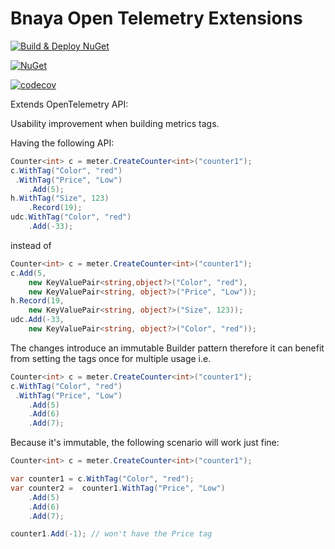 # Bnaya Open Telemetry Extensions  

[![Build & Deploy NuGet](https://github.com/bnayae/Bnaya.Extensions.OpenTelemetry/actions/workflows/Deploy.yml/badge.svg)](https://github.com/bnayae/Bnaya.Extensions.OpenTelemetry/actions/workflows/Deploy.yml)  

[![NuGet](https://img.shields.io/nuget/v/Bnaya.Extensions.OpenTelemetry.svg)](https://www.nuget.org/packages/Bnaya.Extensions.OpenTelemetry/) 

[![codecov](https://codecov.io/gh/bnayae/Bnaya.Extensions.OpenTelemetry/branch/main/graph/badge.svg?token=TPKF0JUWNT)](https://codecov.io/gh/bnayae/Bnaya.Extensions.OpenTelemetry)

Extends OpenTelemetry API:

Usability improvement when building metrics tags.

Having the following API:

``` cs
Counter<int> c = meter.CreateCounter<int>("counter1");
c.WithTag("Color", "red")
 .WithTag("Price", "Low")
    .Add(5);
h.WithTag("Size", 123)
    .Record(19);
udc.WithTag("Color", "red")
    .Add(-33);
```

instead of 

``` cs
Counter<int> c = meter.CreateCounter<int>("counter1");
c.Add(5, 
	new KeyValuePair<string,object?>("Color", "red"),
	new KeyValuePair<string, object?>("Price", "Low"));
h.Record(19, 
	new KeyValuePair<string, object?>("Size", 123));
udc.Add(-33, 
	new KeyValuePair<string, object?>("Color", "red"));
```

The changes introduce an immutable Builder pattern therefore it can benefit from setting the tags once for multiple usage i.e.

```cs
Counter<int> c = meter.CreateCounter<int>("counter1");
c.WithTag("Color", "red")
 .WithTag("Price", "Low")
    .Add(5)
    .Add(6)
    .Add(7);
``` 

Because it's immutable, the following scenario will work just fine:

```cs
Counter<int> c = meter.CreateCounter<int>("counter1");

var counter1 = c.WithTag("Color", "red");
var counter2 =  counter1.WithTag("Price", "Low")
    .Add(5)
    .Add(6)
    .Add(7);

counter1.Add(-1); // won't have the Price tag
```
